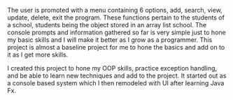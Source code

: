 The user is promoted with a menu containing 6 options, add, search, view, update, delete, exit the program. 
These functions pertain to the students of a school, students being the object stored in an array list school. The console prompts and information gathered so far is very simple just to hone my basic skills and I will make it better as I grow as a programmer. This project is almost a baseline project for me to hone the basics and add on to it as I get more skills.

I created this project to hone my OOP skills, practice exception handling, and be able to learn new techniques and add to the project. It started out as a console based system which I then remodeled with UI after learning Java Fx.